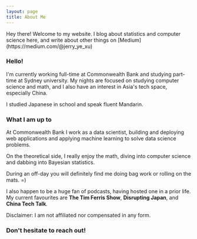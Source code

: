 ```yaml
---
layout: page
title: About Me
---
```


<p class="message">
  Hey there! Welcome to my website. I blog about statistics and computer science here, and write about other things on [Medium](https://medium.com/@jerry_ye_xu)
</p>

### Hello!

I'm currently working full-time at Commonwealth Bank and studying part-time at Sydney university. My nights are focused on studying computer science and math, and I also have an interest in Asia's tech space, especially China. 

I studied Japanese in school and speak fluent Mandarin.

### What I am up to

At Commonwealth Bank I work as a data scientist, building and  deploying web applications and applying machine learning to solve data science problems. 

On the theoretical side, I really enjoy the math, diving into computer science and dabbing into Bayesian statistics. 

During an off-day you will definitely find me doing bag work or rolling on the mats. =) 

I also happen to be a huge fan of podcasts, having hosted one in a prior life. My current favourites are __The Tim Ferris Show__, __Disrupting Japan__, and __China Tech Talk__. 

Disclaimer: I am not affiliated nor compensated in any form. 

### Don't hesitate to reach out! 